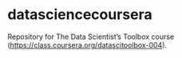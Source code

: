 datasciencecoursera
===================

Repository for The Data Scientist’s Toolbox course (https://class.coursera.org/datascitoolbox-004).
